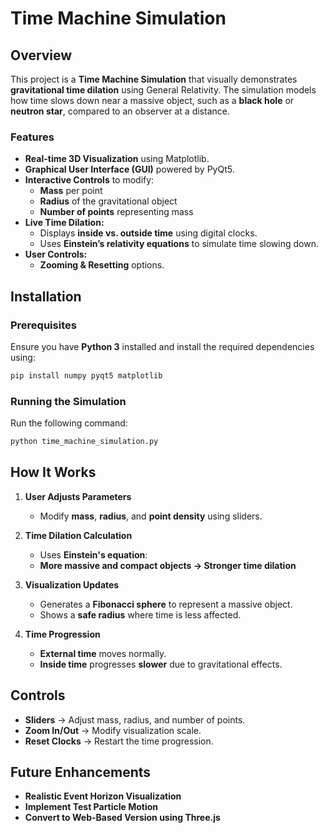# Time Machine Simulation

## Overview

This project is a **Time Machine Simulation** that visually demonstrates **gravitational time dilation** using General Relativity. The simulation models how time slows down near a massive object, such as a **black hole** or **neutron star**, compared to an observer at a distance.

### Features

- **Real-time 3D Visualization** using Matplotlib.
- **Graphical User Interface (GUI)** powered by PyQt5.
- **Interactive Controls** to modify:
  - **Mass** per point
  - **Radius** of the gravitational object
  - **Number of points** representing mass
- **Live Time Dilation:**
  - Displays **inside vs. outside time** using digital clocks.
  - Uses **Einstein’s relativity equations** to simulate time slowing down.
- **User Controls:**
  - **Zooming & Resetting** options.

## Installation

### Prerequisites

Ensure you have **Python 3** installed and install the required dependencies using:

```bash
pip install numpy pyqt5 matplotlib
```

### Running the Simulation

Run the following command:

```bash
python time_machine_simulation.py
```

## How It Works

1. **User Adjusts Parameters**
   - Modify **mass**, **radius**, and **point density** using sliders.

2. **Time Dilation Calculation**
   - Uses **Einstein's equation**:
   - **More massive and compact objects → Stronger time dilation**

3. **Visualization Updates**
   - Generates a **Fibonacci sphere** to represent a massive object.
   - Shows a **safe radius** where time is less affected.

4. **Time Progression**
   - **External time** moves normally.
   - **Inside time** progresses **slower** due to gravitational effects.

## Controls

- **Sliders** → Adjust mass, radius, and number of points.
- **Zoom In/Out** → Modify visualization scale.
- **Reset Clocks** → Restart the time progression.

## Future Enhancements

- **Realistic Event Horizon Visualization**
- **Implement Test Particle Motion**
- **Convert to Web-Based Version using Three.js**
